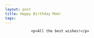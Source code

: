 ```yaml
---
layout: post
title: Happy Birthday Mom!
tags:
---
```



                <p>All the best wishes!</p>
